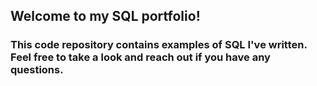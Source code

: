 ## Welcome to my SQL portfolio! 
### This code repository contains examples of SQL I've written. Feel free to take a look and reach out if you have any questions.
